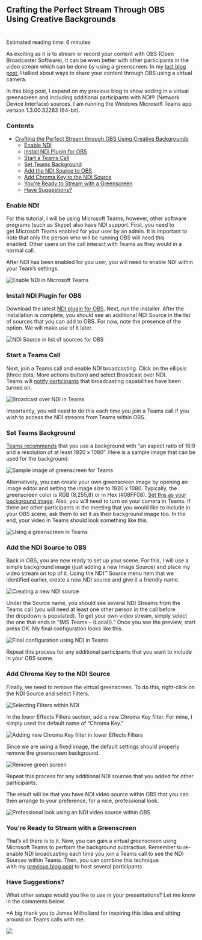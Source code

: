 

## Crafting the Perfect Stream Through OBS Using Creative Backgrounds 
#
Estimated reading time: 6 minutes

As exciting as it is to stream or record your content with OBS (Open Broadcaster Software), it can be even better with other participants in the video stream which can be done by using a greenscreen. In my [last blog post](https://intellitect.com/streaming-online-presentation-obs-ffmpeg/), I talked about ways to share your content through OBS using a virtual camera.

In this blog post, I expand on my previous blog to show adding in a virtual greenscreen and including additional participants with NDI® (Network Device Interface) sources. I am running the Windows Microsoft Teams app version 1.3.00.32283 (64-bit). 

### Contents

- [Crafting the Perfect Stream through OBS Using Creative Backgrounds](#h-crafting-the-perfect-stream-through-obs-using-creative-backgrounds) 
    - [Enable NDI](#h-enable-ndi) 
    - [Install NDI Plugin for OBS](#h-install-ndi-plugin-for-obs) 
    - [Start a Teams Call](#h-start-a-teams-call) 
    - [Set Teams Background](#h-set-teams-background) 
    - [Add the NDI Source to OBS](#h-add-the-ndi-source-to-obs) 
    - [Add Chroma Key to the NDI Source](#h-add-chroma-key-to-the-ndi-source) 
    - [You're Ready to Stream with a Greenscreen](#h-you-re-ready-to-stream-with-a-greenscreen)
    - [Have Suggestions?](#h-have-suggestions)

### Enable NDI 

For this tutorial, I will be using Microsoft Teams; however, other software programs (such as Skype) also have NDI support. First, you need to get Microsoft Teams enabled for your user by an admin. It is important to note that only the person who will be running OBS will need this enabled. Other users on the call interact with Teams as they would in a normal call. 

After NDI has been enabled for you user, you will need to enable NDI within your Team’s settings. 

![Enable NDI in Microsoft Teams](https://intellitect.com/wp-content/uploads/2021/01/image-19.png "Mastering Virtual Greenscreen with OBS and Microsoft Teams")

### Install NDI Plugin for OBS 

Download the latest [NDI plugin for OBS](https://github.com/Palakis/obs-ndi). Next, run the installer. After the installation is complete, you should see an additional NDI Source in the list of sources that you can add to OBS. For now, note the presence of the option. We will make use of it later. 

![NDI Source in list of sources for OBS](https://intellitect.com/wp-content/uploads/2021/01/image-20.png "Mastering Virtual Greenscreen with OBS and Microsoft Teams")

### Start a Teams Call 

Next, join a Teams call and enable NDI broadcasting. Click on the ellipsis (three dots; More actions button) and select Broadcast over NDI. Teams will [notify participants](https://support.microsoft.com/en-us/office/broadcasting-audio-and-video-from-teams-with-ndi%C2%AE-technology-e91a0adb-96b9-4dca-a2cd-07181276afa3) that broadcasting capabilities have been turned on.  

![Broadcast over NDI in Teams](https://intellitect.com/wp-content/uploads/2021/01/image-21.png "Mastering Virtual Greenscreen with OBS and Microsoft Teams")

Importantly, you will need to do this each time you join a Teams call if you wish to access the NDI streams from Teams within OBS. 

### Set Teams Background 

[Teams recommends](https://www.microsoft.com/microsoft-365/microsoft-teams/background-blur) that you use a background with “an aspect ratio of 16:9 and a resolution of at least 1920 x 1080”. Here is a sample image that can be used for the background. 

![Sample image of greenscreen for Teams](https://intellitect.com/wp-content/uploads/2021/01/image.jpeg "Mastering Virtual Greenscreen with OBS and Microsoft Teams")

Alternatively, you can create your own greenscreen image by opening an image editor and setting the image size to 1920 x 1080. Typically, the greenscreen color is RGB (8,255,8) or in Hex (#08FF08). [Set this as your background image](https://support.microsoft.com/office/change-your-background-for-a-teams-meeting-f77a2381-443a-499d-825e-509a140f4780). Also, you will need to turn on your camera in Teams. If there are other participants in the meeting that you would like to include in your OBS scene, ask them to set it as their background image too. In the end, your video in Teams should look something like this. 

![Using a greenscreen in Teams](https://intellitect.com/wp-content/uploads/2021/01/image-11.png "Mastering Virtual Greenscreen with OBS and Microsoft Teams")

### Add the NDI Source to OBS 

Back in OBS, you are now ready to set up your scene. For this, I will use a simple background image (just adding a new Image Source) and place my video stream on top of it. Using the NDI™ Source menu item that we identified earlier, create a new NDI source and give it a friendly name. 

![Creating a new NDI source](https://intellitect.com/wp-content/uploads/2021/01/image-22.png "Mastering Virtual Greenscreen with OBS and Microsoft Teams")

Under the Source name, you should see several NDI Streams from the Teams call (you will need at least one other person in the call before the dropdown is populated). To get your own video stream, simply select the one that ends in “(MS Teams – (Local)).” Once you see the preview, start press OK. My final configuration looks like this. 

![Final configuration using NDI in Teams](https://intellitect.com/wp-content/uploads/2021/01/image-23.png "Mastering Virtual Greenscreen with OBS and Microsoft Teams")

Repeat this process for any additional participants that you want to include in your OBS scene. 

### Add Chroma Key to the NDI Source 

Finally, we need to remove the virtual greenscreen. To do this, right-click on the NDI Source and select Filters. 

![Selecting Filters within NDI](https://intellitect.com/wp-content/uploads/2021/01/image-17.png "Mastering Virtual Greenscreen with OBS and Microsoft Teams")

In the _lower_ Effects Filters section, add a new Chroma Key filter. For mine, I simply used the default name of “Chroma Key.”  

![Adding new Chroma Key filter in lower Effects Filters](https://intellitect.com/wp-content/uploads/2021/01/image-15.png "Mastering Virtual Greenscreen with OBS and Microsoft Teams")

Since we are using a fixed image, the default settings should properly remove the greenscreen background. 

![Remove green screen](https://intellitect.com/wp-content/uploads/2021/01/image-16.png "Mastering Virtual Greenscreen with OBS and Microsoft Teams")

Repeat this process for any additional NDI sources that you added for other participants. 

The result will be that you have NDI video source within OBS that you can then arrange to your preference, for a nice, professional look. 

![Professional look using an NDI video source within OBS](https://intellitect.com/wp-content/uploads/2021/01/image-18.png "Mastering Virtual Greenscreen with OBS and Microsoft Teams")

### You're Ready to Stream with a Greenscreen

That’s all there is to it. Now, you can gain a virtual greenscreen using Microsoft Teams to perform the background subtraction. Remember to re-enable NDI broadcasting each time you join a Teams call to see the NDI Sources within Teams. Then, you can combine this technique with my [previous blog post](https://intellitect.com/streaming-online-presentation-obs-ffmpeg/) to host several participants.   

### Have Suggestions?

What other setups would you like to use in your presentations? Let me know in the comments below.  

\*A big thank you to James Milholland for inspiring this idea and sitting around on Teams calls with me. 

![](https://intellitect.com/wp-content/uploads/2021/04/blog-job-ad-2-1024x129.png)
